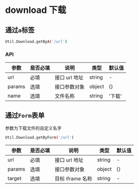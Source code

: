 # download 下载

## 通过`a`标签

```bash
Util.Download.getByA('/url')
```

### API

| 参数   | 是否必填 | 说明          | 类型   | 默认值 |
| ------ | -------- | ------------- | ------ | ------ |
| url    | 必填     | 接口 url 地址 | string | -      |
| params | 选填     | 接口参数对象  | object | {}     |
| name   | 选填     | 文件名称      | string | '下载' |

## 通过`Form`表单

参数为下载文件的自定义名字

```bash
Util.Download.getByForm('/url')
```

| 参数   | 是否必填 | 说明             | 类型   | 默认值 |
| ------ | -------- | ---------------- | ------ | ------ |
| url    | 必填     | 接口 url 地址    | string | -      |
| params | 选填     | 接口参数对象     | object | {}     |
| target | 选填     | 目标 iframe 名称 | string | -      |
